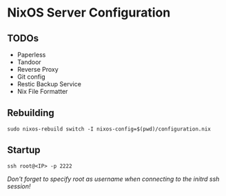 # NixOS Server Configuration

## TODOs
- Paperless
- Tandoor
- Reverse Proxy
- Git config
- Restic Backup Service
- Nix File Formatter

## Rebuilding

`sudo nixos-rebuild switch -I nixos-config=$(pwd)/configuration.nix`

## Startup
`ssh root@<IP> -p 2222`

*Don't forget to specify root as username when connecting to the initrd ssh session!*

